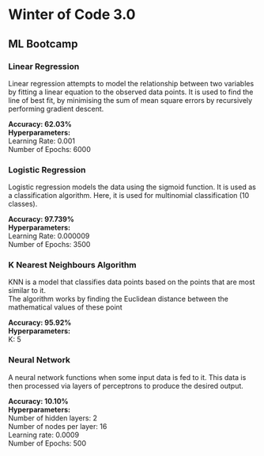 
# Winter of Code 3.0

## ML Bootcamp

### Linear Regression

Linear regression attempts to model the relationship between two variables by fitting a linear equation to the observed data points.
It is used to find the line of best fit, by minimising the sum of mean square errors by recursively performing gradient descent.

**Accuracy: 62.03%**<br/>
**Hyperparameters:**<br/>
Learning Rate: 0.001<br/>
Number of Epochs: 6000


### Logistic Regression

Logistic regression models the data using the sigmoid function. It is used as a classification algorithm. 
Here, it is used for multinomial classification (10 classes).

**Accuracy: 97.739%**<br/>
**Hyperparameters:**<br/>
Learning Rate: 0.000009<br/>
Number of Epochs: 3500


### K Nearest Neighbours Algorithm

KNN is a model that classifies data points based on the points that are most similar to it.  
The algorithm works by finding the Euclidean distance between the mathematical values of these point

**Accuracy: 95.92%**<br/>
**Hyperparameters:**<br/>
K: 5


### Neural Network
 
A neural network functions when some input data is fed to it. 
This data is then processed via layers of perceptrons to produce the desired output.

**Accuracy: 10.10%**<br/>
**Hyperparameters:**<br/>
Number of hidden layers: 2<br/>
Number of nodes per layer: 16<br/>
Learning rate: 0.0009<br/>
Number of Epochs: 500

